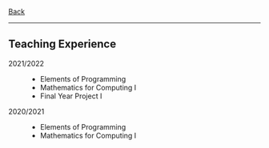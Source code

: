 [Back](/index.md)
* * *

## Teaching Experience

<dl>
<dt>2021/2022</dt>
  <dd><ul>
  <li>Elements of Programming</li>
  <li>Mathematics for Computing I</li>
  <li>Final Year Project I</li>
  </ul></dd>

  <dt>2020/2021</dt>
  <dd><ul>
  <li>Elements of Programming</li>
  <li>Mathematics for Computing I</li>
  </ul></dd>
</dl>
